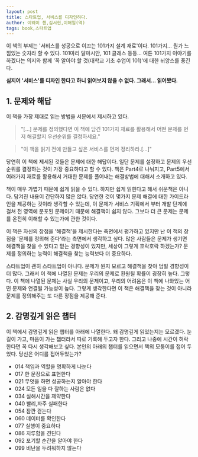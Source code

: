 ```yaml
---
layout: post
title: 스타트업, 서비스를 디자인하다.
author: 이웨이 첸,김서현,이해일(역)
tags: book,스타트업
---
```


이 책의 부제는 '서비스를 성공으로 이끄는 101가지 설계 재료'이다. 101가지... 뭔가 느낌있는 숫자라 할 수 있다. 101마리 달마시안, 101 클래스 등등... 여튼 101가지 이야기를 하겠다는 의지와 함께 '꼭 알아야 할 것(대학교 기초 수업이 101)'에 대한 뉘앙스를 풍긴다. 

**심지어 '서비스'를 디자인 한다고 하니 읽어보지 않을 수 없다. 그래서... 읽어봤다.**

## 1. 문제와 해답

이 책을 가장 제대로 읽는 방법을 서문에서 제시하고 있다.

> "[...] 문제를 정의했다면 이 책에 담긴 101가지 재료를 활용해서 어떤 문제를 먼저 해결할지 우선순위를 결정하세요."

> "이 책을 읽기 전에 만들고 싶은 서비스를 먼저 정리하라.[...]"

당연히 이 책에 제세된 것들은 문제에 대한 해답이다. 일단 문제를 설정하고 문제의 우선순위를 결정하는 것이 가장 중요하다고 할 수 있다. 책은 Part4로 나눠지고, Part5에서 여러가지 재료를 활용해서 거대한 문제를 풀어내는 해결방법에 대해서 소개하고 있다.

책이 매우 가볍기 때문에 쉽게 읽을 수 있다. 하지만 쉽게 읽힌다고 해서 쉬운책은 아니다. 담겨진 내용이 간단하지 많은 않다. 당연한 것이 몇가지 문제 해결에 대한 가이드라인을 제공하는 것이라 생각할 수 있는데, 이 문제가 서비스 기획에서 부터 개발 단계에 걸쳐 전 영역에 분포된 문제이기 때문에 해결책이 쉽지 않다. 그보다 더 큰 문제는 문제를 온전히 이해할 수 있는가에 관한 것이다.

이 책은 자신의 장점을 '해결책'을 제시한다는 측면에서 평가하고 있지만 난 이 책의 장점을 '문제를 정의해 준다'라는 측면에서 생각하고 싶다. 많은 사람들은 문제가 생기면 해결책을 찾을 수 있다고 믿는 경향성이 있지만, 세상이 그렇게 호락호락 하겠는가? 문제를 정의하는 능력이 해결책을 찾는 능력보다 더 중요하다. 

스타트업이 괜히 스타트업이 아니다. 문제가 뭔지 모르고 해결책을 찾아 덤빌 경향성이 더 많다. 그래서 이 책에 나열된 문제는 우리의 문제로 환원될 확률이 굉장히 높다. 그렇다. 이 책에 나열된 문제는 사실 우리의 문제이고, 우리의 어려움은 이 책에 나와있는 어떤 문제와 연결될 가능성이 높다. 그렇게 생각한다면 이 책은 해결책을 찾는 것이 아니라 문제를 정의해주는 또 다른 장점을 제공해 준다.

## 2. 감명깊게 읽은 챕터

이 책에서 감명깊게 읽은 챕터를 아래에 나열한다. 왜 감명깊게 읽었는지는 모르겠다. 눈길이 가고, 마음이 가는 챕터라서 따로 기록해 두고자 한다. 그리고 나중에 시간이 허락한다면 꼭 다시 생각해보고 싶다. 본인의 아래의 챕터를 읽으면서 책의 모퉁이를 접어 두었다. 당신은 어디를 접어두었는가?

* 014 책임과 역할을 명확하게 나눈다
* 017 한 문장으로 표현한다
* 021 무엇을 하면 성공하는지 알아야 한다
* 024 모든 일을 다 잘하는 사람은 없다
* 034 실해시간을 제약한다
* 040 빨리,자주 실패한다
* 054 잠깐 걷는다
* 060 데이터를 확인한다
* 077 실행이 중요하다
* 086 지루함을 견딘다
* 092 포기할 순간을 알아야 한다
* 099 비난을 두려워하지 않는다